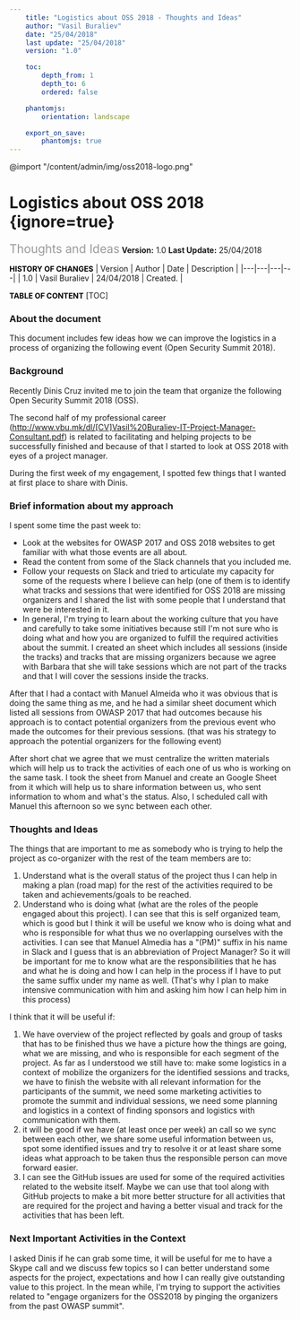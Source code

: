 ```yaml
---
    title: "Logistics about OSS 2018 - Thoughts and Ideas"
    author: "Vasil Buraliev"
    date: "25/04/2018"
    last update: "25/04/2018"
    version: "1.0"

    toc:
        depth_from: 1
        depth_to: 6
        ordered: false

    phantomjs:
        orientation: landscape

    export_on_save:
        phantomjs: true
---
```


@import "/content/admin/img/oss2018-logo.png"
# Logistics about OSS 2018 {ignore=true}
<span style="font-size:1.5em;color:#999999;">Thoughts and Ideas</span>
**Version:** 1.0
**Last Update:** 25/04/2018

<span style="font-weight:bold;font-size:0.95em;color:#000000;">HISTORY OF CHANGES</span>
| Version | Author | Date | Description |
|---|---|---|---|
| 1.0 | Vasil Buraliev | 24/04/2018 | Created. |


<span style="font-weight:bold;font-size:0.95em;color:#000000;">TABLE OF CONTENT</span>
[TOC]

### About the document
This document includes few ideas how we can improve the logistics in a process of organizing the following event (Open Security Summit 2018).
### Background
Recently Dinis Cruz invited me to join the team that organize the following Open Security Summit 2018 (OSS).

The second half of my professional career (http://www.vbu.mk/dl/[CV]Vasil%20Buraliev-IT-Project-Manager-Consultant.pdf) is related to facilitating and helping projects to be successfully finished and because of that I started to look at OSS 2018 with eyes of a project manager.

During the first week of my engagement, I spotted few things that I wanted at first place to share with Dinis.

### Brief information about my approach
I spent some time the past week to:
- Look at the websites for OWASP 2017 and OSS 2018 websites to get familiar with what those events are all about.
- Read the content from some of the Slack channels that you included me.
- Follow your requests on Slack and tried to articulate my capacity for some of the requests where I believe can help (one of them is to identify what tracks and sessions that were identified for OSS 2018 are missing organizers and I shared the list with some people that I understand that were be interested in it.
- In general, I'm trying to learn about the working culture that you have and carefully to take some initiatives because still I'm not sure who is doing what and how you are organized to fulfill the required activities about the summit.
I created an sheet which includes all sessions (inside the tracks) and tracks that are missing organizers because we agree with Barbara that she will take sessions which are not part of the tracks and that I will cover the sessions inside the tracks.

After that I had a contact with Manuel Almeida who it was obvious that is doing the same thing as me, and he had a similar sheet document which listed all sessions from OWASP 2017 that had outcomes because his approach is to contact potential organizers from the previous event who made the outcomes for their previous sessions. (that was his strategy to approach the potential organizers for the following event)

After short chat we agree that we must centralize the written materials which will help us to track the activities of each one of us who is working on the same task.
I took the sheet from Manuel and create an Google Sheet from it which will help us to share information between us, who sent information to whom and what's the status.
Also, I scheduled call with Manuel this afternoon so we sync between each other.

### Thoughts and Ideas
The things that are important to me as somebody who is trying to help the project as co-organizer with the rest of the team members are to:

1. Understand what is the overall status of the project thus I can help in making a plan (road map) for the rest of the activities required to be taken and achievements/goals to be reached.
2. Understand who is doing what (what are the roles of the people engaged about this project). I can see that this is self organized team, which is good but I think it will be useful we know who is doing what and who is responsible for what thus we no overlapping ourselves with the activities. I can see that Manuel Almedia has a "(PM)" suffix in his name in Slack and I guess that is an abbreviation of Project Manager? So it will be important for me to know what are the responsibilities that he has and what he is doing and how I can help in the process if I have to put the same suffix under my name as well. (That's why I plan to make intensive communication with him and asking him how I can help him in this process)

I think that it will be useful if:

1. We have overview of the project reflected by goals and group of tasks that has to be finished thus we have a picture how the things are going, what we are missing, and who is responsible for each segment of the project.
As far as I understood we still have to: make some logistics in a context of mobilize the organizers for the identified sessions and tracks, we have to finish the website with all relevant information for the participants of the summit, we need some marketing activities to promote the summit and individual sessions, we need some planning and logistics in a context of finding sponsors and logistics with communication with them.
2. it will be good if we have (at least once per week) an call so we sync between each other, we share some useful information between us, spot some identified issues and try to resolve it or at least share some ideas what approach to be taken thus the responsible person can move forward easier.
3. I can see the GitHub issues are used for some of the required activities related to the website itself. Maybe we can use that tool along with GitHub projects to make a bit more better structure for all activities that are required for the project and having a better visual and track for the activities that has been left.

### Next Important Activities in the Context
I asked Dinis if he can grab some time, it will be useful for me to have a Skype call and we discuss few topics so I can better understand some aspects for the project, expectations and how I can really give outstanding value to this project.
In the mean while, I'm trying to support the activities related to "engage organizers for the OSS2018 by pinging the organizers from the past OWASP summit".
